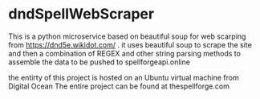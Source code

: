# dndSpellWebScraper

This is a python microservice based on beautiful soup for web scarping from https://dnd5e.wikidot.com/ .
it uses beautiful soup to scrape the site and then a combination of REGEX and other string parsing methods to assemble the data to be pushed to spellforgeapi.online

the entirty of this project is hosted on an Ubuntu virtual machine from Digital Ocean
The entire project can be found at thespellforge.com

